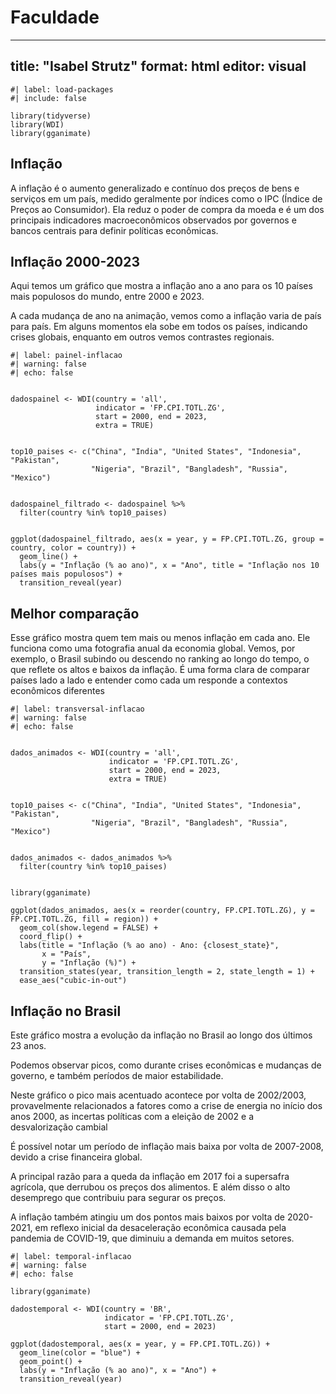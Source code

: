# Faculdade
---
title: "Isabel Strutz"
format: html
editor: visual
---

```{r}
#| label: load-packages
#| include: false

library(tidyverse)
library(WDI)
library(gganimate)
```

## Inflação

A inflação é o aumento generalizado e contínuo dos preços de bens e serviços em um país, medido geralmente por índices como o IPC (Índice de Preços ao Consumidor). Ela reduz o poder de compra da moeda e é um dos principais indicadores macroeconômicos observados por governos e bancos centrais para definir políticas econômicas.

## Inflação 2000-2023

Aqui temos um gráfico que mostra a inflação ano a ano para os 10 países mais populosos do mundo, entre 2000 e 2023.

A cada mudança de ano na animação, vemos como a inflação varia de país para país. Em alguns momentos ela sobe em todos os países, indicando crises globais, enquanto em outros vemos contrastes regionais.

```{r}
#| label: painel-inflacao
#| warning: false
#| echo: false


dadospainel <- WDI(country = 'all',
                   indicator = 'FP.CPI.TOTL.ZG',
                   start = 2000, end = 2023,
                   extra = TRUE)


top10_paises <- c("China", "India", "United States", "Indonesia", "Pakistan",
                  "Nigeria", "Brazil", "Bangladesh", "Russia", "Mexico")


dadospainel_filtrado <- dadospainel %>%
  filter(country %in% top10_paises)


ggplot(dadospainel_filtrado, aes(x = year, y = FP.CPI.TOTL.ZG, group = country, color = country)) +
  geom_line() +
  labs(y = "Inflação (% ao ano)", x = "Ano", title = "Inflação nos 10 países mais populosos") +
  transition_reveal(year)

```

## Melhor comparação

Esse gráfico mostra quem tem mais ou menos inflação em cada ano. Ele funciona como uma fotografia anual da economia global. Vemos, por exemplo, o Brasil subindo ou descendo no ranking ao longo do tempo, o que reflete os altos e baixos da inflação. É uma forma clara de comparar países lado a lado e entender como cada um responde a contextos econômicos diferentes

```{r}
#| label: transversal-inflacao
#| warning: false
#| echo: false


dados_animados <- WDI(country = 'all',
                      indicator = 'FP.CPI.TOTL.ZG',
                      start = 2000, end = 2023,
                      extra = TRUE)


top10_paises <- c("China", "India", "United States", "Indonesia", "Pakistan",
                  "Nigeria", "Brazil", "Bangladesh", "Russia", "Mexico")


dados_animados <- dados_animados %>%
  filter(country %in% top10_paises)


library(gganimate)

ggplot(dados_animados, aes(x = reorder(country, FP.CPI.TOTL.ZG), y = FP.CPI.TOTL.ZG, fill = region)) +
  geom_col(show.legend = FALSE) +
  coord_flip() +
  labs(title = "Inflação (% ao ano) - Ano: {closest_state}",
       x = "País",
       y = "Inflação (%)") +
  transition_states(year, transition_length = 2, state_length = 1) +
  ease_aes("cubic-in-out")

```

## Inflação no Brasil

Este gráfico mostra a evolução da inflação no Brasil ao longo dos últimos 23 anos.

Podemos observar picos, como durante crises econômicas e mudanças de governo, e também períodos de maior estabilidade.

Neste gráfico o pico mais acentuado acontece por volta de 2002/2003, provavelmente relacionados a fatores como a crise de energia no início dos anos 2000, as incertas políticas com a eleição de 2002 e a desvalorização cambial

É possível notar um período de inflação mais baixa por volta de 2007-2008, devido a crise financeira global.

A principal razão para a queda da inflação em 2017 foi a supersafra agrícola, que derrubou os preços dos alimentos. E além disso o alto desemprego que contribuiu para segurar os preços.

A inflação também atingiu um dos pontos mais baixos por volta de 2020-2021, em reflexo inicial da desaceleração econômica causada pela pandemia de COVID-19, que diminuiu a demanda em muitos setores.

```{r}
#| label: temporal-inflacao
#| warning: false
#| echo: false

library(gganimate)

dadostemporal <- WDI(country = 'BR',
                     indicator = 'FP.CPI.TOTL.ZG',
                     start = 2000, end = 2023)

ggplot(dadostemporal, aes(x = year, y = FP.CPI.TOTL.ZG)) +
  geom_line(color = "blue") +
  geom_point() +
  labs(y = "Inflação (% ao ano)", x = "Ano") +
  transition_reveal(year)

```
